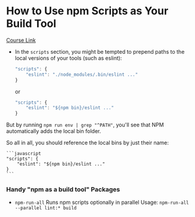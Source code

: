 # How to Use npm Scripts as Your Build Tool

[Course Link](https://egghead.io/courses/how-to-use-npm-scripts-as-your-build-tool)

- In the `scripts` section, you might be tempted to prepend paths to the local versions of your tools (such as eslint):

    ```javascript
    "scripts": {
        "eslint": "./node_modules/.bin/eslint ..."
    }
    ```

    or 

    ```javascript
    "scripts": {
        "eslint": "${npm bin}/eslint ..."
    }
    ```

But by running `npm run env | grep "^PATH"`, you'll see that NPM automatically adds the local bin folder.

So all in all, you should reference the local bins by just their name:

    ```javascript
    "scripts": {
        "eslint": "${npm bin}/eslint ..."
    }
    ```

### Handy "npm as a build tool" Packages
- `npm-run-all` Runs npm scripts optionally in parallel
    Usage: `npm-run-all --parallel lint:* build`


